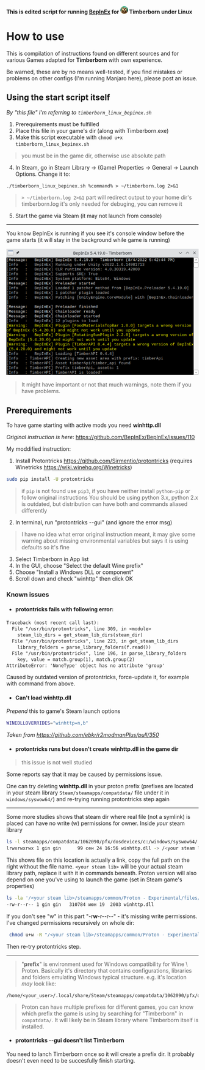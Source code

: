**This is edited script for running [BepInEx](https://github.com/BepInEx/BepInEx) for ![Timberborn logo](https://raw.githubusercontent.com/GinFuyou/Timberborn-GinFuyou/main/LinuxBepInEx/illustrations/Timberborn20x.webp "Timberborn") Timberborn under Linux**


# How to use
This is compilation of instructions found on different sources and for various Games adapted for **Timberborn** with own experience.

Be warned, these are by no means well-tested, if you find mistakes or problems on other configs (I'm running Manjaro here), please post an issue.

## Using the start script itself
*By "this file" I'm referring to `timberborn_linux_bepinex.sh`*

1. Prerequirements must be fulfilled
2. Place this file in your game's dir (along with Timberborn.exe)
3. Make this script executable with ```chmod u+x timberborn_linux_bepinex.sh```
>  you must be in the game dir, otherwise use absolute path
4. In Steam, go in Steam Library -> (Game) Properties -> General -> Launch Options. Change it to:
```
./timberborn_linux_bepinex.sh %command% > ~/timberborn.log 2>&1
```
>   `> ~/timberborn.log 2>&1` part will redirect output to your home dir's timberborn.log
 it's only needed for debuging, you can remove it

5. Start the game via Steam (it may not launch from console)
---
You know BepInEx is running if you see it's console window before the game starts (it will stay in the background while game is running)

![Console window](https://raw.githubusercontent.com/GinFuyou/Timberborn-GinFuyou/main/LinuxBepInEx/illustrations/BepInEx_console.png "BepInEx Console")

> It might have important or not that much warnings, note them if you have problems.

## Prerequirements
To have game starting with active mods you need **winhttp.dll**

*Original instruction is here*: https://github.com/BepInEx/BepInEx/issues/110

My moddified instruction:

1. Install Protontricks https://github.com/Sirmentio/protontricks (requires Winetricks https://wiki.winehq.org/Winetricks)

```sh
sudo pip install -U protontricks
```
> if `pip` is not found use `pip3`, if you have neither install `python-pip` or follow original instructions
> You should be using python 3.x, python 2.x is outdated, but distribution can have both and commands aliased differently
2. In terminal, run "protontricks  --gui" (and ignore the error msg)
> I have no idea what error original instruction meant, it may give some warning about missing environmental variables but says it is using defaults so it's fine
3. Select Timberborn in App list
4. In the GUI, choose "Select the default Wine prefix"
5. Choose "Install a Windows DLL or component"
6. Scroll down and check "winhttp" then click OK

### Known issues
- #### protontricks fails with following error:
```pycon
Traceback (most recent call last):
  File "/usr/bin/protontricks", line 309, in <module>
    steam_lib_dirs = get_steam_lib_dirs(steam_dir)
  File "/usr/bin/protontricks", line 223, in get_steam_lib_dirs
    library_folders = parse_library_folders(f.read())
  File "/usr/bin/protontricks", line 196, in parse_library_folders
    key, value = match.group(1), match.group(2)
AttributeError: 'NoneType' object has no attribute 'group'
```
Caused by outdated version of protontricks, force-update it, for example with command from above.

- #### Can't load **winhttp.dll**
_Prepend_ this to game's Steam launch options
```sh
WINEDLLOVERRIDES="winhttp=n,b"
```
*Taken from https://github.com/ebkr/r2modmanPlus/pull/350*

- #### protontricks runs but doesn't create winhttp.dll in the game dir
> this issue is not well studied

Some reports say that it may be caused by permissions issue.

One can try deleting **winhttp.dll** in your proton prefix (prefixes are located in your steam library `Steam/steamapps/compatdata/` file under it in `windows/syswow64/`) and re-trying running protontricks step again

---

Some more studies shows that steam dir where real file (not a symlink) is placed can have no write (w) permissions for owner.
Inside *your* steam library
```sh
ls -l steamapps/compatdata/1062090/pfx/dosdevices/c:/windows/syswow64/ | grep winhttp                                            ✔ 
lrwxrwxrwx 1 gin gin      99 сен 24 16:56 winhttp.dll -> /<your steam lib>/steamapps/common/Proton - Experimental/files/lib/wine/i386-windows/winhttp.dll
```
This shows file on this location is actually a link, copy the full path on the right without the file name. `<your steam lib>` will be your actual steam library path, replace it with it in commands beneath. Proton version will also depend on one you've using to launch the game (set in Steam game's properties)
```sh
ls -la '/<your steam lib>/steamapps/common/Proton - Experimental/files/lib/wine/i386-windows/' | grep winhttp                                      ✔ 
-rw-r--r-- 1 gin gin   310784 июн 19  2003 winhttp.dll
```
If you don't see "w" in this part "-r**w**-r--r--" - it's missing write permissions. I've changed permissions recursively on whole dir:
```sh
 chmod u+w -R "/<your steam lib>/steamapps/common/Proton - Experimental/"
```
Then re-try protontricks step.

---

> "**prefix**" is environment used for Windows compatibility for Wine \ Proton. Basically it's directory that contains configurations, libraries and folders emulating Windows typical structure. e.g. it's location *may* look like:
```
/home/<your_user>/.local/share/Steam/steamapps/compatdata/1062090/pfx/drive_c/
```
> Proton can have multiple prefixes for different games, you can know which prefix the game is using by searching for "Timberborn" in `compatdata/`. It will likely be in Steam library where Timberborn itself is installed.

- #### protontricks --gui doesn't list Timberborn
You need to lanch Timberborn once so it will create a prefix dir. It probably doesn't even need to be succesfully finish starting. 
